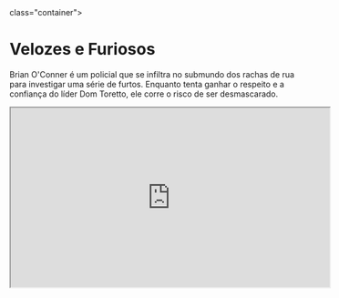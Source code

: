 <!DOCTYPE html>
<html lang="pt-br">
<head>
    <meta charset="UTF-8">
    <meta name="viewport" content="width=device-width, initial-scale=1.0">
    <title>Site Simples</title>
    <link rel="stylesheet" href="styles.css">
</head>
<body>
    <div>class="container">
        <h1>Velozes e Furiosos</h1>
        <p>Brian O'Conner é um policial que se infiltra no submundo dos rachas de rua para investigar uma série de furtos. Enquanto tenta ganhar o respeito e a confiança do líder Dom Toretto, ele corre o risco de ser desmascarado.</p>
        <div class="video-container">
            <iframe width="560" height="315" src="https://www.youtube.com/embed/DXc8tiB8TBI?si=edyKIYdGc1nlfMrP" title="YouTube video player" 
        </div>
    </div>
</body>
</html>
CSS
/* http://meyerweb.com/eric/tools/css/reset/ 
   v2.0 | 20110126
   License: none (public domain)
*/

html, body, div, span, applet, object, iframe,
h1, h2, h3, h4, h5, h6, p, blockquote, pre,
a, abbr, acronym, address, big, cite, code,
del, dfn, em, img, ins, kbd, q, s, samp,
small, strike, strong, sub, sup, tt, var,
b, u, i, center,
dl, dt, dd, ol, ul, li,
fieldset, form, label, legend,
table, caption, tbody, tfoot, thead, tr, th, td,
article, aside, canvas, details, embed, 
figure, figcaption, footer, header, hgroup, 
menu, nav, output, ruby, section, summary,
time, mark, audio, video {
	margin: 0;
	padding: 0;
	border: 0;
	font-size: 100%;
	font: inherit;
	vertical-align: baseline;
}
/* HTML5 display-role reset for older browsers */
article, aside, details, figcaption, figure, 
footer, header, hgroup, menu, nav, section {
	display: block;
}
body {
	line-height: 1;
}
ol, ul {
	list-style: none;
}
blockquote, q {
	quotes: none;
}
blockquote:before, blockquote:after,
q:before, q:after {
	content: '';
	content: none;
}
table {
	border-collapse: collapse;
	border-spacing: 0;
}


/* Estilos gerais */
body {
    font-family: Arial, sans-serif;
    margin: 0;
    padding: 0;
    background-color: #f4f4f4;
}

.container {
    text-align: center;
    padding: 20px;
}

h1 {
    color: #333;
    font-size: 2em;
}

p {
    color: #555;
    font-size: 1.2em;
}

/* Estilo para o vídeo */
.video-container {
    margin-top: 20px;
    text-align: center;
}

iframe {
    max-width: 100%;
    height: auto;
}
